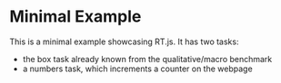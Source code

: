 # Minimal Example

This is a minimal example showcasing RT.js. It has two tasks:
* the box task already known from the qualitative/macro benchmark
* a numbers task, which increments a counter on the webpage
